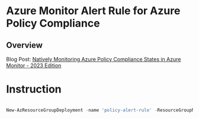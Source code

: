 # Azure Monitor Alert Rule for Azure Policy Compliance

## Overview

Blog Post: [Natively Monitoring Azure Policy Compliance States in Azure Monitor - 2023 Edition](https://blog.tyang.org/2023/09/30/natively0monitoring-azure-policy-compliance-states-in-azure-monitor-2023-edition/)


# Instruction

```powershell

New-AzResourceGroupDeployment -name 'policy-alert-rule' -ResourceGroupName 'rg-policy-alert-rule-01' -TemplateFile .\main.bicep -TemplateParameterFile .\main.parameters.json -Verbose

``````

